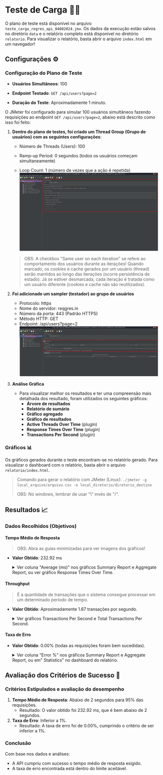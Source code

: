 # Teste de Carga 🏋️‍♂️


O plano de teste está disponível no arquivo `teste_carga_regres_api_04082024.jmx`. Os dados da execução estão salvos no diretório `data` e o relatório completo está disponível no diretório `relatorio`. Para visualizar o relatório, basta abrir o arquivo `index.html` em um navegador!


## Configurações ⚙️

### Configuração do Plano de Teste

- **Usuários Simultâneos**: 100

- **Endpoint Testado**: `GET /api/users?page=2`

- **Duração do Teste**: Aproximadamente 1 minuto.


O JMeter foi configurado para simular 100 usuários simultâneos fazendo requisições ao endpoint `GET /api/users?page=2`, abaixo está descrito como isso foi feito:

1. **Dentro do plano de testes, foi criado um Thread Group (Grupo de usuários) com as seguintes configurações**:

   - Número de Threads (Users): 100

   - Ramp-up Period: 0 segundos (todos os usuários começam simultaneamente)

   - Loop Count: 1 (número de vezes que a ação é repetida)
    ![Thread Group](images/threadgroup.png "Configurações do Thread Group")

    > OBS: A checkbox "Same user on each iteration" se refere ao comportamento dos usuários durante as iterações! Quando marcado, os cookies e cache gerados por um usuário (thread) serão mantidos ao longo das iterações (ocorre persistência de estado). Já se estiver desmarcada, cada iteração é tratada como um usuário diferente (cookies e cache não são reutilizados).
  

2. **Foi adicionado um sampler (testador) ao grupo de usuários**
   - Protocolo: https
   - Nome do servidor: reqgres.in
   - Número da porta: 443 (Padrão HTTPS)
   - Método HTTP: GET
   - Endpoint: /api/users?page=2
    ![Thread Group](images/http_sampler.png "Configurações do Thread Group")


3. **Análise Gráfica**
   - Para visualizar melhor os resultados e ter uma compreensão mais detalhada dos resultado, foram utilizados os seguintes gráficos:
     - **Árvore de resultados**
     - **Relatório de sumário**
     - **Gráfico agregado**
     - **Gráfico de resultados**
     - **Active Threads Over Time** (plugin)
     - **Response Times Over Time** (plugin)
     - **Transactions Per Second** (plugin)

### Gráficos 📊

Os gráficos gerados durante o teste encontram-se no relatório gerado. Para visualizar o dashboard com o relatório, basta abrir o arquivo `relatorio/index.html`.
> Comando para gerar o relatório com JMeter (Linux): `./jmeter -g local_arquivo/arquivo.csv -o local_diretorio/diretorio_destino`
> 
> OBS: No windows, lembrar de usar "\\" invés de "/".


## Resultados 📈

### Dados Recolhidos (Objetivos)

#### Tempo Médio de Resposta
> OBS: Abra as guias minimizadas para ver imagens dos gráficos!

- **Valor Obtido**: 232.92 ms
  <details>
  <summary>Ver coluna "Average (ms)" nos gráficos Summary Report e Aggregate Report, ou ver gráfico Response Times Over Time.</summary>

    ![Summary](images/summary_report_average.png "Relatório De Sumário")
    ![Aggregate Report/Graph](images/aggregate_graph_average.png "Relatório Agregado")
    ![Response times over time](images/response_times_over_time_graph.png  "Gráfico de Tempos de Resposta ao Longo do Tempo")
    </details>


#### Throughput
> É a quantidade de transações que o sistema consegue processar em um determinado período de tempo.

- **Valor Obtido**: Aproximadamente 1.67 transações por segundo.

    <details>
    <summary>Ver gráficos Transactions Per Second e Total Transactions Per Second.</summary>

    ![Throughput](images/throughput.png "Throughput")
    </details>


#### Taxa de Erro

- **Valor Obtido**: 0.00% (todas as requisições foram bem sucedidas).
  <details>
  <summary>Ver coluna "Error %" nos gráficos Summary Report e Aggregate Report, ou em" Statistics" no dashboard do relatório.</summary>

    ![Summary](images/summary_report_errors.png "Porcentagem de Erros - Relatório De Sumário")
    ![Aggregate Report/Graph](images/aggregate_graph_errors.png "Porcentagem de Erros - Relatório Agregado")
    ![Dashboard statistics error](images/dashboard_statistics_error.png  "Porcentagem de Erros - dashboard")
    </details>


## Avaliação dos Critérios de Sucesso 🎯

### Critérios Estipulados e avaliação do desempenho

1. **Tempo Médio de Resposta**: Abaixo de 2 segundos para 95% das requisições.
   - Resultado: O valor obtido foi 232.92 ms, que é bem abaixo de 2 segundos.
2. **Taxa de Erro**: Inferior a 1%.
   - Resultado: A taxa de erro foi de 0.00%, cumprindo o critério de ser inferior a 1%.


### Conclusão

Com base nos dados e análises:

- A API cumpriu com sucesso o tempo médio de resposta exigido.
- A taxa de erro encontrada está dentro do limite aceitável.